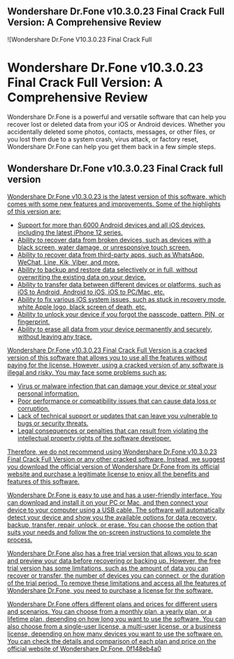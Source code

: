 ## Wondershare Dr.Fone v10.3.0.23 Final Crack Full Version: A Comprehensive Review

 
![Wondershare Dr.Fone V10.3.0.23 Final Crack Full 
<h1>Wondershare Dr.Fone v10.3.0.23 Final Crack Full Version: A Comprehensive Review</h1>
<p>Wondershare Dr.Fone is a powerful and versatile software that can help you recover lost or deleted data from your iOS or Android devices. Whether you accidentally deleted some photos, contacts, messages, or other files, or you lost them due to a system crash, virus attack, or factory reset, Wondershare Dr.Fone can help you get them back in a few simple steps.</p>
<h2>Wondershare Dr.Fone v10.3.0.23 Final Crack full version</h2>
<p><a href=](https://www.northshorenews.com/wp-content/uploads/2018/04/the-growing-keiki-haleiwa-hawaii.jpg)**Download**
 
Wondershare Dr.Fone v10.3.0.23 is the latest version of this software, which comes with some new features and improvements. Some of the highlights of this version are:
 
- Support for more than 6000 Android devices and all iOS devices, including the latest iPhone 12 series.
- Ability to recover data from broken devices, such as devices with a black screen, water damage, or unresponsive touch screen.
- Ability to recover data from third-party apps, such as WhatsApp, WeChat, Line, Kik, Viber, and more.
- Ability to backup and restore data selectively or in full, without overwriting the existing data on your device.
- Ability to transfer data between different devices or platforms, such as iOS to Android, Android to iOS, iOS to PC/Mac, etc.
- Ability to fix various iOS system issues, such as stuck in recovery mode, white Apple logo, black screen of death, etc.
- Ability to unlock your device if you forgot the passcode, pattern, PIN, or fingerprint.
- Ability to erase all data from your device permanently and securely, without leaving any trace.

Wondershare Dr.Fone v10.3.0.23 Final Crack Full Version is a cracked version of this software that allows you to use all the features without paying for the license. However, using a cracked version of any software is illegal and risky. You may face some problems such as:

- Virus or malware infection that can damage your device or steal your personal information.
- Poor performance or compatibility issues that can cause data loss or corruption.
- Lack of technical support or updates that can leave you vulnerable to bugs or security threats.
- Legal consequences or penalties that can result from violating the intellectual property rights of the software developer.

Therefore, we do not recommend using Wondershare Dr.Fone v10.3.0.23 Final Crack Full Version or any other cracked software. Instead, we suggest you download the official version of Wondershare Dr.Fone from its official website and purchase a legitimate license to enjoy all the benefits and features of this software.
  
Wondershare Dr.Fone is easy to use and has a user-friendly interface. You can download and install it on your PC or Mac, and then connect your device to your computer using a USB cable. The software will automatically detect your device and show you the available options for data recovery, backup, transfer, repair, unlock, or erase. You can choose the option that suits your needs and follow the on-screen instructions to complete the process.
 
Wondershare Dr.Fone also has a free trial version that allows you to scan and preview your data before recovering or backing up. However, the free trial version has some limitations, such as the amount of data you can recover or transfer, the number of devices you can connect, or the duration of the trial period. To remove these limitations and access all the features of Wondershare Dr.Fone, you need to purchase a license for the software.
 
Wondershare Dr.Fone offers different plans and prices for different users and scenarios. You can choose from a monthly plan, a yearly plan, or a lifetime plan, depending on how long you want to use the software. You can also choose from a single-user license, a multi-user license, or a business license, depending on how many devices you want to use the software on. You can check the details and comparison of each plan and price on the official website of Wondershare Dr.Fone.
 0f148eb4a0
